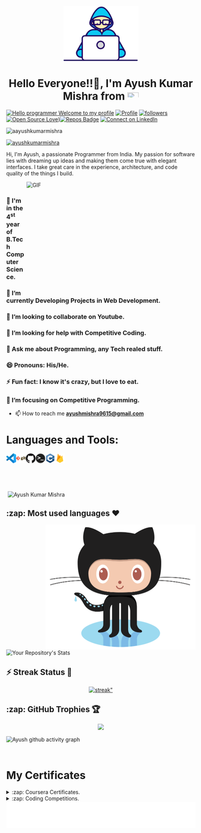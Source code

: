 <p align="center">
<img src="https://raw.githubusercontent.com/AkashSingh3031/AkashSingh3031/main/Developer.gif" width="200px">
</p>
<h1 align="center">Hello Everyone!!👋, I'm Ayush Kumar Mishra from <img src="https://media.giphy.com/media/z5i7CdtKqVotB9mz7h/giphy.gif" width="30px" height="20"></h1>

[![Hello programmer Welcome to my profile](https://img.shields.io/badge/Hello,Programmer!-Welcome-orange.svg?style=flat&logo=github)](https://github.com/aayushkumarmishra) [![Profile](https://visitor-badge.glitch.me/badge?page_id=aayushkumarmishra.profileviews-badge)](https://github.com/aayushkumarmishra) [![followers](https://img.shields.io/github/followers/aayushkumarmishra?style=social)](https://github.com/aayushkumarmishra?tab=followers) [![Open Source Love](https://badges.frapsoft.com/os/v2/open-source.svg?v=103)](https://github.com/aayushkumarmishra))[![Repos Badge](https://badges.pufler.dev/repos/aayushkumarmishra)](https://github.com/aayushkumarmishra?tab=repositories) [![Connect on LinkedIn](https://img.shields.io/badge/--linkedin?label=LinkedIn&logo=LinkedIn&style=social)](https://www.linkedin.com/in/ayush-kr-mishra-558b631b0/)
<br>
<p align="left"> <img src="https://komarev.com/ghpvc/?username=aayushkumarmishra&label=Profile%20views&color=0e75b6&style=flat" alt="aayushkumarmishra" /> </p>

<p align="left"> <a href="https://twitter.com/AyushKu23773378" target="blank"><img src="https://img.shields.io/twitter/follow/AyushKu23773378?logo=twitter&style=for-the-badge" alt="ayushkumarmishra" /></a> </p>

Hi, I'm Ayush, a passionate Programmer from India. My passion for software lies with dreaming up ideas and making them come true with elegant interfaces. I take great care in the experience, architecture, and code quality of the things I build.


<img align="right" alt="GIF" src="https://github.com/abhisheknaiidu/abhisheknaiidu/blob/master/code.gif?raw=true" width="450" height="290" />

<br>
<h3> 🔭 I'm in the 4<sup>st</sup> year of B.Tech Computer Science.</h3>
<h3> 🌱 I’m currently Developing Projects in Web Development.</h3>
<h3> 👯 I’m looking to collaborate on Youtube.</h3>
<h3> 🤔 I’m looking for help with Competitive Coding.</h3>
<h3>💬 Ask me about Programming, any Tech realed stuff.</h3>
<h3>😄 Pronouns: His/He.</h3>
<h3> ⚡ Fun fact: I know it's crazy, but I love to eat.</h3>

<h3> 🎯 I’m focusing on Competitive Programming.</h3>

- 📫 How to reach me **ayushmishra9615@gmail.com**


    
# Languages and Tools:

<img align="left" width="26px" src="https://raw.githubusercontent.com/github/explore/80688e429a7d4ef2fca1e82350fe8e3517d3494d/topics/visual-studio-code/visual-studio-code.png" />
<img align="left" width="26px" src="https://raw.githubusercontent.com/github/explore/80688e429a7d4ef2fca1e82350fe8e3517d3494d/topics/git/git.png" />
<img align="left" width="26px" src="https://raw.githubusercontent.com/github/explore/78df643247d429f6cc873026c0622819ad797942/topics/github/github.png" />
<img align="left" width="26px" src="https://raw.githubusercontent.com/github/explore/80688e429a7d4ef2fca1e82350fe8e3517d3494d/topics/terminal/terminal.png" />
<img align="left" width="26px" src="https://raw.githubusercontent.com/github/explore/80688e429a7d4ef2fca1e82350fe8e3517d3494d/topics/cpp/cpp.png" />
<img align="left" width="26px" src="https://raw.githubusercontent.com/github/explore/80688e429a7d4ef2fca1e82350fe8e3517d3494d/topics/firebase/firebase.png" />

<br>
<br />
<br />
<br>
<br>
<p>&nbsp;<img align="center" src="https://github-readme-stats.vercel.app/api?username=aayushkumarmishra&show_icons=true&hide_border=true&show_owner=true&title_color=FFFF00&theme=dark&custom_title=HEY 🙏 Programmers!! &layout=compact" alt="Ayush Kumar Mishra"/>

<h2> :zap: Most used languages ❤️</h2>
<img src="/Octocat.png" align="right" width="400px" >

![Your Repository's Stats](https://github-readme-stats.vercel.app/api/top-langs/?username=aayushkumarmishra&theme=blue-green)

<h2> ⚡ Streak Status 🤩</h2>

<p align="center">
    <a href="https://github.com/aayushkumarmishra/github-readme-streak-stats">
        <img title="🔥 Get streak stats for your profile at git.io/streak-stats" alt=streak" src="https://github-readme-streak-stats.herokuapp.com/?user=aayushkumarmishra&theme=black-ice&hide_border=true&stroke=0000&background=060A0CD0"/>
    </a>
</p>

<h2> :zap: GitHub Trophies 🏆</h2>

<p align="center">
  <a href="https://github.com/aayushkumarmishra" target="_blank">
    <img src="https://github-profile-trophy.vercel.app/?username=aayushkumarmishra&theme=gruvbox&layout=compact&title_color=00FF00"/>
  </a>
</p>

![Ayush github activity graph](https://activity-graph.herokuapp.com/graph?username=aayushkumarmishra&theme=dracula&layout=compact&title_color=FF69B4)

<br>

# My Certificates

<details> <summary>:zap: Coursera Certificates.</summary>

 [⚡Certificate](https://github.com/aayushkumarmishra/AyushGit-hub/blob/main/cisco.pdf)
<br>
[⚡Certificate](https://github.com/aayushkumarmishra/AyushGit-hub/blob/main/IBM.pdf)

</details>

<details> <summary>:zap: Coding Competitions.</summary>
  
[⚡Certificate](https://github.com/aayushkumarmishra/aayushkumarmishra/blob/main/kickstart.png)  
[⚡Certificate](https://github.com/aayushkumarmishra/aayushkumarmishra/blob/main/hashcode.png)

</details>

<img align='center'  height="70" alt="Thanks" width="100%" src="https://github.com/AkashSingh3031/AkashSingh3031/blob/main/marquee.svg"/> 
<!--
**aayushkumarmishra/aayushkumarmishra** is a ✨ _special_ ✨ repository because its `README.md` (this file) appears on your GitHub profile.

Here are some ideas to get you started:

- 🔭 I’m currently working on ...
- 🌱 I’m currently learning ...
- 👯 I’m looking to collaborate on ...
- 🤔 I’m looking for help with ...
- 💬 Ask me about ...
- 📫 How to reach me: ...
- 😄 Pronouns: ...
- ⚡ Fun fact: ...
-->

